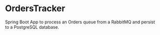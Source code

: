 # OrdersTracker
Spring Boot App to process an Orders queue from a RabbitMQ and persist to a PostgreSQL database.
